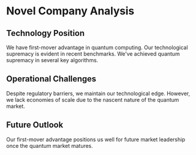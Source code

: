 # Novel Company Analysis

## Technology Position
We have first-mover advantage in quantum computing. Our technological supremacy 
is evident in recent benchmarks. We've achieved quantum supremacy in several 
key algorithms.

## Operational Challenges
Despite regulatory barriers, we maintain our technological edge. However, we 
lack economies of scale due to the nascent nature of the quantum market.

## Future Outlook
Our first-mover advantage positions us well for future market leadership once the quantum market matures.